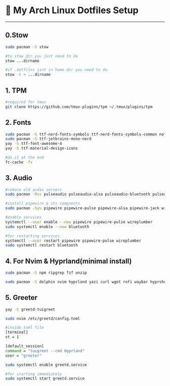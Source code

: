 # 🚀 My Arch Linux Dotfiles Setup

---
## 0.Stow
```bash
sudo pacman -S stow

#to stow dir you just need to do
stow ...dirname

#if .dotfiles isnt in home dir you need to do 
stow -t ~ ...dirname

```

## 1. TPM

```bash
#required for tmux
git clone https://github.com/tmux-plugins/tpm ~/.tmux/plugins/tpm
```
## 2. Fonts

```bash
sudo pacman -S ttf-nerd-fonts-symbols ttf-nerd-fonts-symbols-common noto-fonts noto-fonts-emoji ttf-dejavu
sudo pacman -S ttf-jetbrains-mono-nerd
yay -S ttf-font-awesome-4
yay -S ttf-material-design-icons

#do it at the end
fc-cache -fv


```
## 3. Audio

```bash
#remove old audio servers
sudo pacman -Rns pulseaudio pulseaudio-alsa pulseaudio-bluetooth pulseaudio-zeroconf pulseaudio-jack

#install pipewire & its compnents
sudo pacman -Syu pipewire pipewire-pulse pipewire-alsa pipewire-jack wireplumber pavucontrol bluez bluez-utils

#enable services
systemctl --user enable --now pipewire pipewire-pulse wireplumber
sudo systemctl enable --now bluetooth

#for restarting services
systemctl --user restart pipewire pipewire-pulse wireplumber
sudo systemctl restart bluetooth

```
## 4. For Nvim & Hyprland(minimal install)

```bash
sudo pacman -S npm ripgrep fzf unzip
```
```bash
sudo pacman -S dolphin nvim hyprland yazi curl wget rofi waybar hyprshot
```
## 5. Greeter

```bash
yay -S greetd-tuigreet

sudo nvim /etc/greetd/config.toml
```
```bash
#inside toml file
[terminal]
vt = 1

[default_session]
command = "tuigreet --cmd Hyprland"
user = "greeter"
```
```bash
sudo systemctl enable greetd.service

#for starting immediately
sudo systemctl start greetd.service

```
